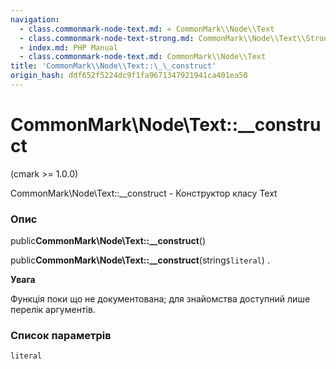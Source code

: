 ```yaml
---
navigation:
  - class.commonmark-node-text.md: « CommonMark\\Node\\Text
  - class.commonmark-node-text-strong.md: CommonMark\\Node\\Text\\Strong »
  - index.md: PHP Manual
  - class.commonmark-node-text.md: CommonMark\\Node\\Text
title: 'CommonMark\\Node\\Text::\_\_construct'
origin_hash: ddf652f5224dc9f1fa9671347921941ca401ea50
---
```

# CommonMark\\Node\\Text::\_\_construct

(cmark >= 1.0.0)

CommonMark\\Node\\Text::\_\_construct - Конструктор класу Text

### Опис

public**CommonMark\\Node\\Text::\_\_construct**()

public**CommonMark\\Node\\Text::\_\_construct**(string`$literal`) .

**Увага**

Функція поки що не документована; для знайомства доступний лише перелік аргументів.

### Список параметрів

`literal`
